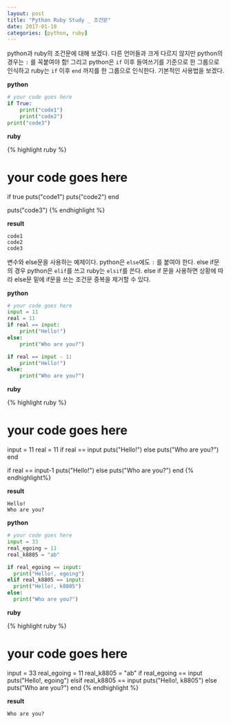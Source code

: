 ```yaml
---
layout: post
title: "Python Ruby Study _ 조건문"
date: 2017-01-10
categories: [python, ruby]
---
```


python과 ruby의 조건문에 대해 보겠다. 다른 언어들과 크게 다르지 않지만 python의 경우는
`:` 를 꼭붙여야 함! 그리고 python은 `if` 이후 들여쓰기를 기준으로 한 그룹으로 인식하고
ruby는 `if` 이후 `end` 까지를 한 그룹으로 인식한다. 기본적인 사용법을 보겠다.

**python**

```python
# your code goes here
if True:
	print("code1")
	print("code2")
print("code3")
```

**ruby**

{% highlight ruby %}
# your code goes here
if true
	puts("code1")
	puts("code2")
end

puts("code3")
{% endhighlight %}

**result**

```
code1
code2
code3
```


변수와 else문을 사용하는 예제이다. python은 `else`에도 `:` 를 붙여야 한다. else if문의
경우 python은 `elif`를 쓰고 ruby는 `elsif`를 쓴다. else if 문을 사용하면 상황에 따라
else문 밑에 if문을 쓰는 조건문 중복을 제거할 수 있다.

**python**

```python
# your code goes here
input = 11
real = 11
if real == input:
    print("Hello!")
else:
    print("Who are you?")

if real == input - 1:
	print("Hello!")
else:
	print("Who are you?")
```

**ruby**

{% highlight ruby %}
# your code goes here
input = 11
real = 11
if real == input
  puts("Hello!")
else
  puts("Who are you?")
end

if real == input-1
  puts("Hello!")
else
  puts("Who are you?")
end
{% endhighlight%}

**result**

```
Hello!
Who are you?
```

**python**

```python
# your code goes here
input = 33
real_egoing = 11
real_k8805 = "ab"

if real_egoing == input:
  print("Hello!, egoing")
elif real_k8805 == input:
  print("Hello!, k8805")
else:
  print("Who are you?")
```

**ruby**

{% highlight ruby %}
# your code goes here
input = 33
real_egoing = 11
real_k8805 = "ab"
if real_egoing == input
  puts("Hello!, egoing")
elsif real_k8805 == input
  puts("Hello!, k8805")
else
  puts("Who are you?")
end
{% endhighlight %}

**result**

```
Who are you?
```
